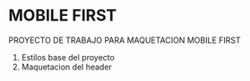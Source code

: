 # MOBILE FIRST
PROYECTO DE TRABAJO PARA MAQUETACION MOBILE FIRST
1. Estilos base del proyecto
2. Maquetacion del header

